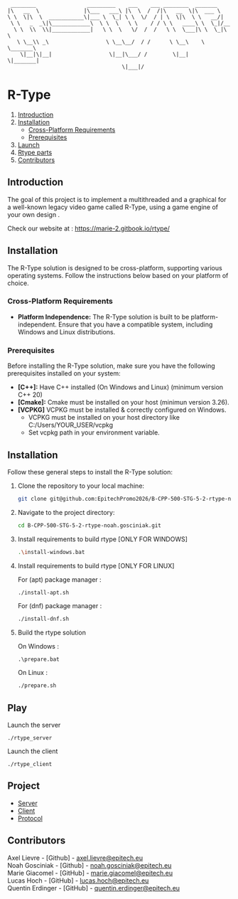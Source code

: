 ```text
 ________                _________    ___    ___ ________  _______      
|\   __  \              |\___   ___\ |\  \  /  /|\   __  \|\  ___ \     
\ \  \|\  \  ___________\|___ \  \_| \ \  \/  / | \  \|\  \ \   __/|    
 \ \   _  _\|\____________\  \ \  \   \ \    / / \ \   ____\ \  \_|/__  
  \ \  \\  \\|____________|   \ \  \   \/  /  /   \ \  \___|\ \  \_|\ \ 
   \ \__\\ _\                  \ \__\__/  / /      \ \__\    \ \_______\
    \|__|\|__|                  \|__|\___/ /        \|__|     \|_______|
                                    \|___|/                                                                                            
```


# R-Type

1. [Introduction](#introduction)
2. [Installation](#installation)
    - [Cross-Platform Requirements](#cross-platform-requirements)
    - [Prerequisites](#prerequisites)
3. [Launch](#play)
4. [Rtype parts](#project)
5. [Contributors](#contributors)

## Introduction
The goal of this project is to implement a multithreaded  and a graphical  for a well-known legacy video game called R-Type, using a game engine of your own design .

Check our website at : https://marie-2.gitbook.io/rtype/

## Installation
The R-Type solution is designed to be cross-platform, supporting various operating systems. Follow the instructions below based on your platform of choice.

### Cross-Platform Requirements

- **Platform Independence:** The R-Type solution is built to be platform-independent. Ensure that you have a compatible system, including Windows and Linux distributions.

### Prerequisites

Before installing the R-Type solution, make sure you have the following prerequisites installed on your system:

- **[C++]:** Have C++ installed (On Windows and Linux) (minimum version C++ 20)
- **[Cmake]:** Cmake must be installed on your host (minimun version 3.26).
- **[VCPKG]** VCPKG must be installed & correctly configured on Windows.
    - VCPKG must be installed on your host directory like C:/Users/YOUR_USER/vcpkg
    - Set vcpkg path in your environment variable.

## Installation

Follow these general steps to install the R-Type solution:

1. Clone the repository to your local machine:

    ```bash
    git clone git@github.com:EpitechPromo2026/B-CPP-500-STG-5-2-rtype-noah.gosciniak.git
    ```

2. Navigate to the project directory:

    ```bash
    cd B-CPP-500-STG-5-2-rtype-noah.gosciniak.git
    ```

3. Install requirements to build rtype [ONLY FOR WINDOWS]

    ```bash
    .\install-windows.bat
    ```

4. Install requirements to build rtype [ONLY FOR LINUX]
    
    For (apt) package manager : 
    ```bash
    ./install-apt.sh
    ```

    For (dnf) package manager :
    ```bash
    ./install-dnf.sh
    ```

5. Build the rtype solution
    
    On Windows :
    ```
    .\prepare.bat
    ```

    On Linux :
    ```bash
    ./prepare.sh
    ```

## Play 

Launch the server
```
./rtype_server
```

Launch the client
```
./rtype_client
```

## Project

- [Server](./server/README.md)  
- [Client](./client/README.md)  
- [Protocol](./protocol/PROTOCOL.md) 

## Contributors

Axel Lievre - [Github] - axel.lievre@epitech.eu  
Noah Gosciniak - [Github] - noah.gosciniak@epitech.eu  
Marie Giacomel - [GitHub] - marie.giacomel@epitech.eu  
Lucas Hoch - [GitHub] - lucas.hoch@epitech.eu  
Quentin Erdinger - [GitHub] - quentin.erdinger@epitech.eu  